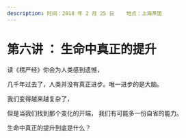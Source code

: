 ```yaml
---
description: 时间：2018 年 2 月 25 日    地点：上海茶馆
---
```


# 第六讲 ： 生命中真正的提升

读《楞严经》你会为人类感到遗憾，

几千年过去了，人类并没有真正进步。唯一进步的是大脑。

我们变得越来越复杂了，

但是当我们找到那个变化的开端， 我们有可能多一份自省的能力。

生命中真正的提升到底是什么？

